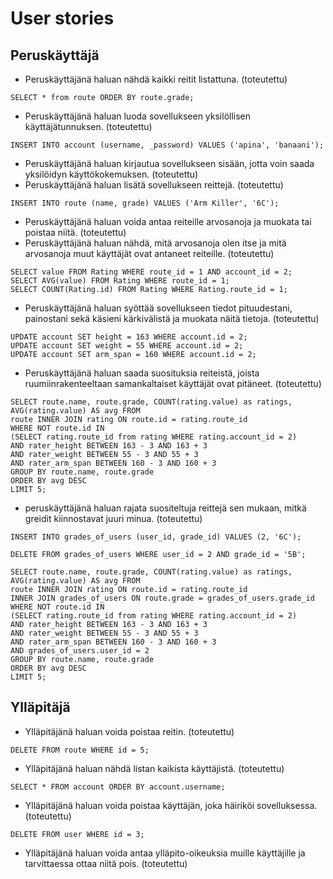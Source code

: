 # User stories

## Peruskäyttäjä
- Peruskäyttäjänä haluan nähdä kaikki reitit listattuna. (toteutettu)
```
SELECT * from route ORDER BY route.grade;
```
- Peruskäyttäjänä haluan luoda sovellukseen yksilöllisen käyttäjätunnuksen. (toteutettu)
```
INSERT INTO account (username, _password) VALUES ('apina', 'banaani');
```
- Peruskäyttäjänä haluan kirjautua sovellukseen sisään, jotta voin saada yksilöidyn käyttökokemuksen. (toteutettu)
- Peruskäyttäjänä haluan lisätä sovellukseen reittejä. (toteutettu)
```
INSERT INTO route (name, grade) VALUES ('Arm Killer', '6C');
```
- Peruskäyttäjänä haluan voida antaa reiteille arvosanoja ja muokata tai poistaa niitä. (toteutettu)
- Peruskäyttäjänä haluan nähdä, mitä arvosanoja olen itse ja mitä arvosanoja muut käyttäjät ovat antaneet reiteille. (toteutettu)
```
SELECT value FROM Rating WHERE route_id = 1 AND account_id = 2;
SELECT AVG(value) FROM Rating WHERE route_id = 1;
SELECT COUNT(Rating.id) FROM Rating WHERE Rating.route_id = 1;
```
- Peruskäyttäjänä haluan syöttää sovellukseen tiedot pituudestani, painostani sekä käsieni kärkivälistä ja muokata näitä tietoja. (toteutettu)
```
UPDATE account SET height = 163 WHERE account.id = 2;
UPDATE account SET weight = 55 WHERE account.id = 2;
UPDATE account SET arm_span = 160 WHERE account.id = 2;
```
- Peruskäyttäjänä haluan saada suosituksia reiteistä, joista ruumiinrakenteeltaan samankaltaiset käyttäjät ovat pitäneet. (toteutettu)
```
SELECT route.name, route.grade, COUNT(rating.value) as ratings, AVG(rating.value) AS avg FROM
route INNER JOIN rating ON route.id = rating.route_id
WHERE NOT route.id IN
(SELECT rating.route_id from rating WHERE rating.account_id = 2)
AND rater_height BETWEEN 163 - 3 AND 163 + 3
AND rater_weight BETWEEN 55 - 3 AND 55 + 3
AND rater_arm_span BETWEEN 160 - 3 AND 160 + 3
GROUP BY route.name, route.grade
ORDER BY avg DESC
LIMIT 5;
```
- peruskäyttäjänä haluan rajata suositeltuja reittejä sen mukaan, mitkä greidit kiinnostavat juuri minua. (toteutettu)
```
INSERT INTO grades_of_users (user_id, grade_id) VALUES (2, '6C');

DELETE FROM grades_of_users WHERE user_id = 2 AND grade_id = '5B';

SELECT route.name, route.grade, COUNT(rating.value) as ratings, AVG(rating.value) AS avg FROM
route INNER JOIN rating ON route.id = rating.route_id
INNER JOIN grades_of_users ON route.grade = grades_of_users.grade_id
WHERE NOT route.id IN
(SELECT rating.route_id from rating WHERE rating.account_id = 2)
AND rater_height BETWEEN 163 - 3 AND 163 + 3
AND rater_weight BETWEEN 55 - 3 AND 55 + 3
AND rater_arm_span BETWEEN 160 - 3 AND 160 + 3
AND grades_of_users.user_id = 2 
GROUP BY route.name, route.grade
ORDER BY avg DESC
LIMIT 5;
```

## Ylläpitäjä
- Ylläpitäjänä haluan voida poistaa reitin. (toteutettu)
```
DELETE FROM route WHERE id = 5;
```
- Ylläpitäjänä haluan nähdä listan kaikista käyttäjistä. (toteutettu)
```
SELECT * FROM account ORDER BY account.username;
```
- Ylläpitäjänä haluan voida poistaa käyttäjän, joka häiriköi sovelluksessa.(toteutettu)
```
DELETE FROM user WHERE id = 3;
```
- Ylläpitäjänä haluan voida antaa ylläpito-oikeuksia muille käyttäjille ja tarvittaessa ottaa niitä pois. (toteutettu)
